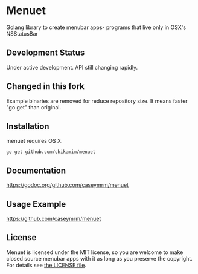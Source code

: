 # Menuet

Golang library to create menubar apps- programs that live only in OSX's NSStatusBar

## Development Status

Under active development. API still changing rapidly.

## Changed in this fork

Example binaries are removed for reduce repository size.
It means faster "go get" than original.

## Installation

menuet requires OS X.

`go get github.com/chikamim/menuet`

## Documentation

https://godoc.org/github.com/caseymrm/menuet

## Usage Example

https://github.com/caseymrm/menuet

## License

Menuet is licensed under the MIT license, so you are welcome to make closed source menubar apps with it as long as you preserve the copyright. For details see [the LICENSE file](LICENSE).
